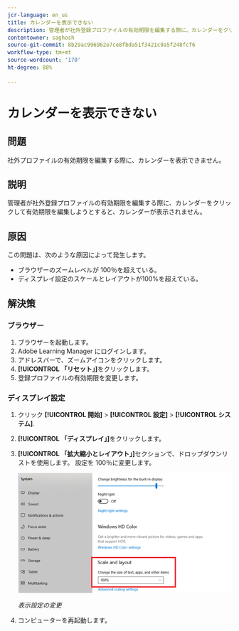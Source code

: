```yaml
---
jcr-language: en_us
title: カレンダーを表示できない
description: 管理者が社外登録プロファイルの有効期限を編集する際に、カレンダーをクリックして有効期限を編集しようとすると、カレンダーが表示されません。
contentowner: saghosh
source-git-commit: 8b29ac996962e7ce8fbda51f3421c9a5f248fcf6
workflow-type: tm+mt
source-wordcount: '170'
ht-degree: 88%

---
```




# カレンダーを表示できない

## 問題

社外プロファイルの有効期限を編集する際に、カレンダーを表示できません。

## 説明

管理者が社外登録プロファイルの有効期限を編集する際に、カレンダーをクリックして有効期限を編集しようとすると、カレンダーが表示されません。

## 原因

この問題は、次のような原因によって発生します。

* ブラウザーのズームレベルが 100％を超えている。
* ディスプレイ設定のスケールとレイアウトが100%を超えている。

## 解決策

### ブラウザー

1. ブラウザーを起動します。
1. Adobe Learning Manager にログインします。
1. アドレスバーで、ズームアイコンをクリックします。
1. **[!UICONTROL 「リセット」]**&#x200B;をクリックします。
1. 登録プロファイルの有効期限を変更します。

### ディスプレイ設定

1. クリック **[!UICONTROL 開始]** > **[!UICONTROL 設定]** > **[!UICONTROL システム]**.
1. **[!UICONTROL 「ディスプレイ」]**&#x200B;をクリックします。
1. **[!UICONTROL 「拡大縮小とレイアウト」]**&#x200B;セクションで、ドロップダウンリストを使用します。 設定を 100％に変更します。

   ![](assets/scale-layout.png)

   *表示設定の変更*

1. コンピューターを再起動します。
